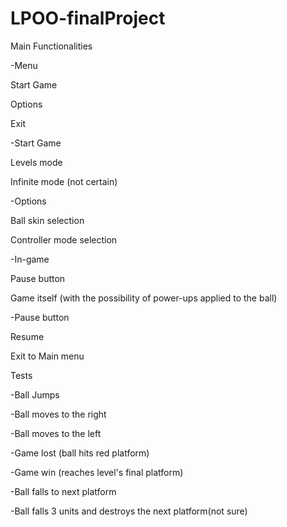 # LPOO-finalProject

<p>Main Functionalities</p>
<p></p>
<p>-Menu</p>
<p>	Start Game</p>
<p>	Options</p>
<p>	Exit</p>
<p>   -Start Game</p>
<p>	Levels mode</p>
<p>	Infinite mode (not certain)</p>
<p>   -Options</p>
<p>	Ball skin selection</p>
<p>	Controller mode selection </p>
<p>-In-game</p>
<p>	Pause button</p>
<p>	Game itself (with the possibility of power-ups applied to the ball)</p>
<p>   -Pause button</p>
<p>	Resume</p>
<p>	Exit to Main menu</p>
<p></p>
<p></p>
<p>Tests</p>
<p>-Ball Jumps</p>
<p>-Ball moves to the right</p>
<p>-Ball moves to the left</p>
<p>-Game lost (ball hits red platform)</p>
<p>-Game win (reaches level's final platform)</p>
<p>-Ball falls to next platform</p>
<p>-Ball falls 3 units and destroys the next platform(not sure)</p>
